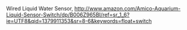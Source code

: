 






Wired Liquid Water Sensor, http://www.amazon.com/Amico-Aquarium-Liquid-Sensor-Switch/dp/B006Z965BI/ref=sr_1_6?ie=UTF8&qid=1379911353&sr=8-6&keywords=float+switch
